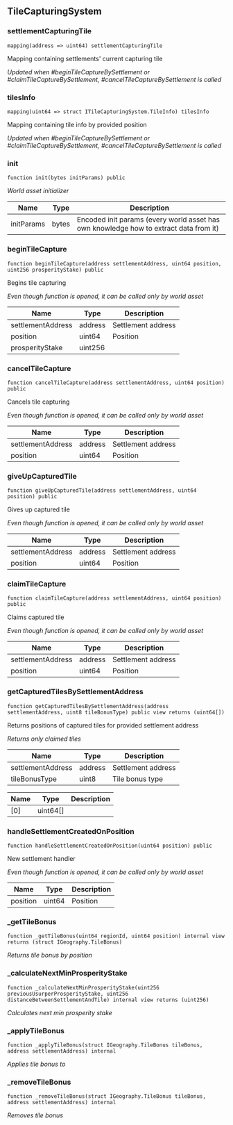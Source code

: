 ## TileCapturingSystem








### settlementCapturingTile

```solidity
mapping(address => uint64) settlementCapturingTile
```

Mapping containing settlements' current capturing tile

_Updated when #beginTileCaptureBySettlement or #claimTileCaptureBySettlement, #cancelTileCaptureBySettlement is called_




### tilesInfo

```solidity
mapping(uint64 => struct ITileCapturingSystem.TileInfo) tilesInfo
```

Mapping containing tile info by provided position

_Updated when #beginTileCaptureBySettlement or #claimTileCaptureBySettlement, #cancelTileCaptureBySettlement is called_




### init

```solidity
function init(bytes initParams) public
```



_World asset initializer_

| Name | Type | Description |
| ---- | ---- | ----------- |
| initParams | bytes | Encoded init params (every world asset has own knowledge how to extract data from it) |



### beginTileCapture

```solidity
function beginTileCapture(address settlementAddress, uint64 position, uint256 prosperityStake) public
```

Begins tile capturing

_Even though function is opened, it can be called only by world asset_

| Name | Type | Description |
| ---- | ---- | ----------- |
| settlementAddress | address | Settlement address |
| position | uint64 | Position |
| prosperityStake | uint256 |  |



### cancelTileCapture

```solidity
function cancelTileCapture(address settlementAddress, uint64 position) public
```

Cancels tile capturing

_Even though function is opened, it can be called only by world asset_

| Name | Type | Description |
| ---- | ---- | ----------- |
| settlementAddress | address | Settlement address |
| position | uint64 | Position |



### giveUpCapturedTile

```solidity
function giveUpCapturedTile(address settlementAddress, uint64 position) public
```

Gives up captured tile

_Even though function is opened, it can be called only by world asset_

| Name | Type | Description |
| ---- | ---- | ----------- |
| settlementAddress | address | Settlement address |
| position | uint64 | Position |



### claimTileCapture

```solidity
function claimTileCapture(address settlementAddress, uint64 position) public
```

Claims captured tile

_Even though function is opened, it can be called only by world asset_

| Name | Type | Description |
| ---- | ---- | ----------- |
| settlementAddress | address | Settlement address |
| position | uint64 | Position |



### getCapturedTilesBySettlementAddress

```solidity
function getCapturedTilesBySettlementAddress(address settlementAddress, uint8 tileBonusType) public view returns (uint64[])
```

Returns positions of captured tiles for provided settlement address

_Returns only claimed tiles_

| Name | Type | Description |
| ---- | ---- | ----------- |
| settlementAddress | address | Settlement address |
| tileBonusType | uint8 | Tile bonus type |

| Name | Type | Description |
| ---- | ---- | ----------- |
| [0] | uint64[] |  |


### handleSettlementCreatedOnPosition

```solidity
function handleSettlementCreatedOnPosition(uint64 position) public
```

New settlement handler

_Even though function is opened, it can be called only by world asset_

| Name | Type | Description |
| ---- | ---- | ----------- |
| position | uint64 | Position |



### _getTileBonus

```solidity
function _getTileBonus(uint64 regionId, uint64 position) internal view returns (struct IGeography.TileBonus)
```



_Returns tile bonus by position_




### _calculateNextMinProsperityStake

```solidity
function _calculateNextMinProsperityStake(uint256 previousUsurperProsperityStake, uint256 distanceBetweenSettlementAndTile) internal view returns (uint256)
```



_Calculates next min prosperity stake_




### _applyTileBonus

```solidity
function _applyTileBonus(struct IGeography.TileBonus tileBonus, address settlementAddress) internal
```



_Applies tile bonus to_




### _removeTileBonus

```solidity
function _removeTileBonus(struct IGeography.TileBonus tileBonus, address settlementAddress) internal
```



_Removes tile bonus_





